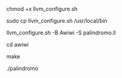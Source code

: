 chmod +x llvm_configure.sh

sudo cp llvm_configure.sh /usr/local/bin

llvm_configure.sh -B Awiwi -S palindromo.ll

cd awiwi

make

./palindromo
